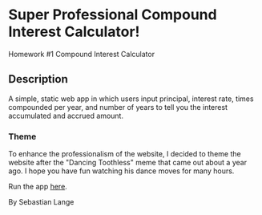 # Super Professional Compound Interest Calculator!

Homework #1 Compound Interest Calculator

## Description

A simple, static web app in which users input principal, interest rate, times compounded per year, and number of years to tell you the interest accumulated and accrued amount.

### Theme

To enhance the professionalism of the website, I decided to theme the website after the "Dancing Toothless" meme that came out about a year ago. I hope you have fun watching his dance moves for many hours.

Run the app [here](https://xwmlp2.csb.app/).

By Sebastian Lange